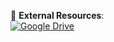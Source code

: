 📁 **External Resources**:  
[![Google Drive](https://img.shields.io/badge/Google%20Drive-RestAssured_Test_Project-4285F4?logo=googledrive)](https://drive.google.com/file/d/1ntLOw1AWv5rop5mBVbLd-QByr50TTW2d/view?usp=drive_link)

